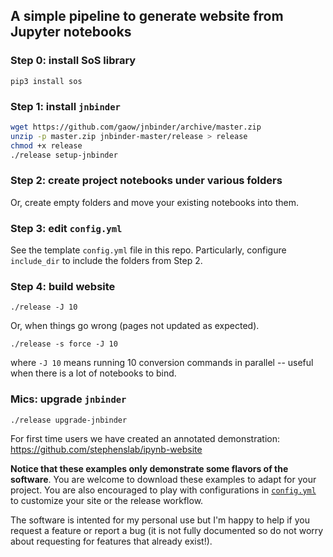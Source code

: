 ## A simple pipeline to generate website from Jupyter notebooks

### Step 0: install SoS library

```
pip3 install sos
```

### Step 1: install `jnbinder`
```bash
wget https://github.com/gaow/jnbinder/archive/master.zip
unzip -p master.zip jnbinder-master/release > release
chmod +x release
./release setup-jnbinder
```

### Step 2: create project notebooks under various folders
Or, create empty folders and move your existing notebooks into them.

### Step 3: edit `config.yml`
See the template `config.yml` file in this repo. Particularly, configure `include_dir` to include the folders from Step 2.

### Step 4: build website
```
./release -J 10
```
Or, when things go wrong (pages not updated as expected).

```
./release -s force -J 10
```
where `-J 10` means running 10 conversion commands in parallel -- useful when there is a lot of notebooks to bind.
### Mics: upgrade `jnbinder`
```
./release upgrade-jnbinder
```

For first time users we have created an annotated demonstration: https://github.com/stephenslab/ipynb-website 

**Notice that these examples only demonstrate some flavors of the software**.
You are welcome to download these examples to adapt for your project. 
You are also encouraged to play with configurations in
[`config.yml`](https://github.com/gaow/jnbinder/edit/master/config.yml)
to customize your site or the release workflow.

The software is intented for my personal use but I'm happy to help if you request a feature or report a bug 
(it is not fully documented so do not worry about requesting for features that already exist!).
